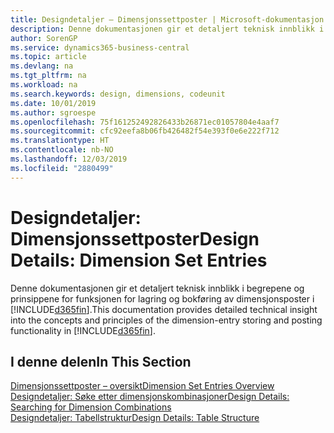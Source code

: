 ```yaml
---
title: Designdetaljer – Dimensjonssettposter | Microsoft-dokumentasjon
description: Denne dokumentasjonen gir et detaljert teknisk innblikk i begrepene og prinsippene som brukes til å utforme funksjonen for lagring og bokføring av dimensjonsposter på nytt.
author: SorenGP
ms.service: dynamics365-business-central
ms.topic: article
ms.devlang: na
ms.tgt_pltfrm: na
ms.workload: na
ms.search.keywords: design, dimensions, codeunit
ms.date: 10/01/2019
ms.author: sgroespe
ms.openlocfilehash: 75f161252492826433b26871ec01057804e4aaf7
ms.sourcegitcommit: cfc92eefa8b06fb426482f54e393f0e6e222f712
ms.translationtype: HT
ms.contentlocale: nb-NO
ms.lasthandoff: 12/03/2019
ms.locfileid: "2880499"
---
```

# <a name="design-details-dimension-set-entries"></a><span data-ttu-id="2897c-103">Designdetaljer: Dimensjonssettposter</span><span class="sxs-lookup"><span data-stu-id="2897c-103">Design Details: Dimension Set Entries</span></span>
<span data-ttu-id="2897c-104">Denne dokumentasjonen gir et detaljert teknisk innblikk i begrepene og prinsippene for funksjonen for lagring og bokføring av dimensjonsposter i [!INCLUDE[d365fin](includes/d365fin_md.md)].</span><span class="sxs-lookup"><span data-stu-id="2897c-104">This documentation provides detailed technical insight into the concepts and principles of the dimension-entry storing and posting functionality in [!INCLUDE[d365fin](includes/d365fin_md.md)].</span></span>

## <a name="in-this-section"></a><span data-ttu-id="2897c-105">I denne delen</span><span class="sxs-lookup"><span data-stu-id="2897c-105">In This Section</span></span>  
[<span data-ttu-id="2897c-106">Dimensjonssettposter – oversikt</span><span class="sxs-lookup"><span data-stu-id="2897c-106">Dimension Set Entries Overview</span></span>](design-details-dimension-set-entries-overview.md)  
[<span data-ttu-id="2897c-107">Designdetaljer: Søke etter dimensjonskombinasjoner</span><span class="sxs-lookup"><span data-stu-id="2897c-107">Design Details: Searching for Dimension Combinations</span></span>](design-details-searching-for-dimension-combinations.md)  
[<span data-ttu-id="2897c-108">Designdetaljer: Tabellstruktur</span><span class="sxs-lookup"><span data-stu-id="2897c-108">Design Details: Table Structure</span></span>](design-details-table-structure.md)  
